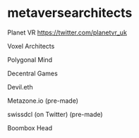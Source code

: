 # metaversearchitects

Planet VR https://twitter.com/planetvr_uk

Voxel Architects 

Polygonal Mind

Decentral Games

Devil.eth 

Metazone.io (pre-made)

swissdcl (on Twitter) (pre-made)

Boombox Head


